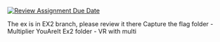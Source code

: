 [![Review Assignment Due Date](https://classroom.github.com/assets/deadline-readme-button-24ddc0f5d75046c5622901739e7c5dd533143b0c8e959d652212380cedb1ea36.svg)](https://classroom.github.com/a/6ScsYSmh)


The ex is in EX2 branch, please review it there
Capture the flag folder - Multiplier YouAreIt
Ex2 folder - VR with multi
